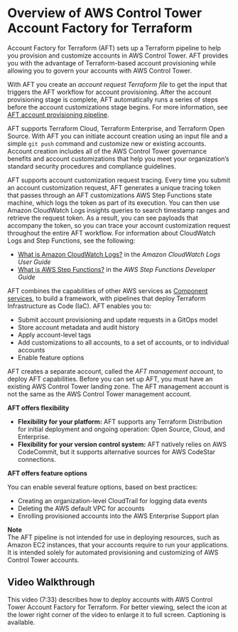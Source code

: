 # Overview of AWS Control Tower Account Factory for Terraform<a name="aft-overview"></a>

 Account Factory for Terraform \(AFT\) sets up a Terraform pipeline to help you provision and customize accounts in AWS Control Tower\. AFT provides you with the advantage of Terraform\-based account provisioning while allowing you to govern your accounts with AWS Control Tower\. 

 With AFT you create an *account request Terraform file* to get the input that triggers the AFT workflow for account provisioning\. After the account provisioning stage is complete, AFT automatically runs a series of steps before the account customizations stage begins\. For more information, see [AFT account provisioning pipeline](https://docs.aws.amazon.com/controltower/latest/userguide/aft-provisioning-framework.html)\. 

 AFT supports Terraform Cloud, Terraform Enterprise, and Terraform Open Source\. With AFT you can initiate account creation using an input file and a simple `git push` command and customize new or existing accounts\. Account creation includes all of the AWS Control Tower governance benefits and account customizations that help you meet your organization’s standard security procedures and compliance guidelines\. 

 AFT supports account customization request tracing\. Every time you submit an account customization request, AFT generates a unique tracing token that passes through an AFT customizations AWS Step Functions state machine, which logs the token as part of its execution\. You can then use Amazon CloudWatch Logs insights queries to search timestamp ranges and retrieve the request token\. As a result, you can see payloads that accompany the token, so you can trace your account customization request throughout the entire AFT workflow\. For information about CloudWatch Logs and Step Functions, see the following: 
+  [What is Amazon CloudWatch Logs?](https://docs.aws.amazon.com/AmazonCloudWatch/latest/logs/WhatIsCloudWatchLogs.html) in the *Amazon CloudWatch Logs User Guide* 
+  [What is AWS Step Functions?](https://docs.aws.amazon.com/step-functions/latest/dg/welcome.html) in the *AWS Step Functions Developer Guide* 

AFT combines the capabilities of other AWS services as [Component services](aft-components.md), to build a framework, with pipelines that deploy Terraform Infrastructure as Code \(IaC\)\. AFT enables you to:
+ Submit account provisioning and update requests in a GitOps model
+ Store account metadata and audit history
+ Apply account\-level tags
+ Add customizations to all accounts, to a set of accounts, or to individual accounts
+ Enable feature options

AFT creates a separate account, called the *AFT management account*, to deploy AFT capabilities\. Before you can set up AFT, you must have an existing AWS Control Tower landing zone\. The AFT management account is not the same as the AWS Control Tower management account\.

**AFT offers flexibility**
+ **Flexibility for your platform:** AFT supports any Terraform Distribution for initial deployment and ongoing operation: Open Source, Cloud, and Enterprise\.
+ **Flexibility for your version control system:** AFT natively relies on AWS CodeCommit, but it supports alternative sources for AWS CodeStar connections\.

**AFT offers feature options**

You can enable several feature options, based on best practices:
+ Creating an organization\-level CloudTrail for logging data events
+ Deleting the AWS default VPC for accounts
+ Enrolling provisioned accounts into the AWS Enterprise Support plan

**Note**  
The AFT pipeline is not intended for use in deploying resources, such as Amazon EC2 instances, that your accounts require to run your applications\. It is intended solely for automated provisioning and customizing of AWS Control Tower accounts\.

## Video Walkthrough<a name="terraform-provisioning-video"></a>

This video \(7:33\) describes how to deploy accounts with AWS Control Tower Account Factory for Terraform\. For better viewing, select the icon at the lower right corner of the video to enlarge it to full screen\. Captioning is available\.